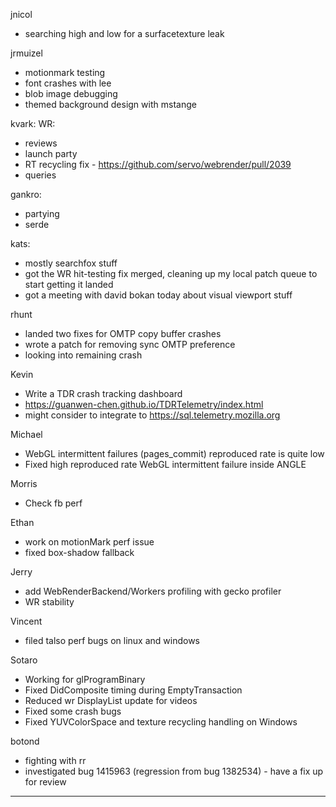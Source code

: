 jnicol
* searching high and low for a surfacetexture leak



jrmuizel
* motionmark testing
* font crashes with lee
* blob image debugging
* themed background design with mstange



kvark:
        WR:
* reviews
* launch party
* RT recycling fix - https://github.com/servo/webrender/pull/2039
* queries



gankro:
* partying
* serde



kats:
* mostly searchfox stuff
* got the WR hit-testing fix merged, cleaning up my local patch queue to start getting it landed
* got a meeting with david bokan today about visual viewport stuff



rhunt
* landed two fixes for OMTP copy buffer crashes
* wrote a patch for removing sync OMTP preference
* looking into remaining crash



Kevin
* Write a TDR crash tracking dashboard 
* https://guanwen-chen.github.io/TDRTelemetry/index.html
* might consider to integrate to https://sql.telemetry.mozilla.org

Michael
* WebGL intermittent failures (pages_commit) reproduced rate is quite low
* Fixed high reproduced rate WebGL intermittent failure inside ANGLE

Morris
* Check fb perf

Ethan
* work on motionMark perf issue
* fixed box-shadow fallback

Jerry
* add WebRenderBackend/Workers profiling with gecko profiler
* WR stability

Vincent
* filed talso perf bugs on linux and windows



Sotaro
* Working for glProgramBinary
* Fixed DidComposite timing during EmptyTransaction
* Reduced wr DisplayList update for videos
* Fixed some crash bugs
* Fixed YUVColorSpace and texture recycling handling on Windows



botond
* fighting with rr 
* investigated bug 1415963 (regression from bug 1382534) - have a fix up for review

________________


